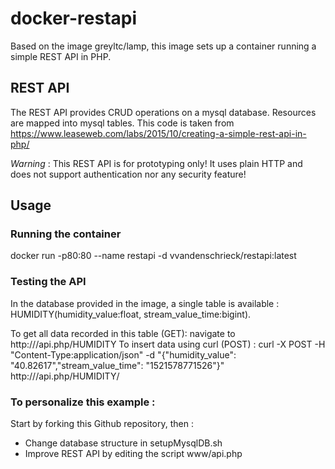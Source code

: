 # docker-restapi

Based on the image greyltc/lamp, this image sets up a container running a simple REST API in PHP.  


## REST API 

The REST API provides CRUD operations on a mysql database.  Resources are mapped into mysql tables.  This code is taken from https://www.leaseweb.com/labs/2015/10/creating-a-simple-rest-api-in-php/ 

*Warning* : This REST API is for prototyping only! It uses plain HTTP and does not support authentication nor any security feature! 

## Usage

### Running the container

docker run -p80:80 --name restapi -d vvandenschrieck/restapi:latest

### Testing the API 

In the database provided in the image, a single table is available : HUMIDITY(humidity_value:float, stream_value_time:bigint).  

To get all data recorded in this table (GET): navigate to http://<hostname>/api.php/HUMIDITY
To insert data using curl (POST) : curl -X POST -H "Content-Type:application/json" -d "{\"humidity_value\": \"40.82617\",\"stream_value_time\": \"1521578771526\"}" http://<hostname>/api.php/HUMIDITY/


### To personalize this example : 

Start by forking this Github repository, then : 

- Change database structure in setupMysqlDB.sh
- Improve REST API by editing the script www/api.php 
